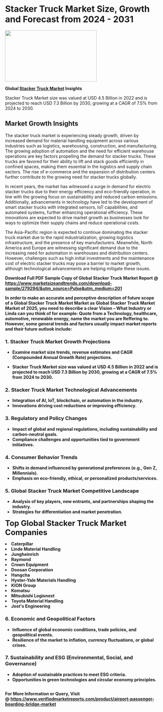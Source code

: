 <H1>Stacker Truck Market Size, Growth and Forecast from 2024 - 2031</H1><img class="aligncenter size-medium wp-image-584254" src="https://thirdeyenews.in/wp-content/uploads/2024/09/Global-Market-Research-300x168.jpeg" alt="" width="300" height="168" /><p><strong>Global&nbsp;<a href="https://www.marketsizeandtrends.com/download-sample/279294/&amp;utm_source=Pulse&amp;utm_medium=201">Stacker Truck Market</a> Insights</strong></p><p>Stacker Truck Market size was valued at USD 4.5 Billion in 2022 and is projected to reach USD 7.3 Billion by 2030, growing at a CAGR of 7.5% from 2024 to 2030.</p><p><h2>Market Growth Insights</h2> <p>The stacker truck market is experiencing steady growth, driven by increased demand for material handling equipment across various industries such as logistics, warehousing, construction, and manufacturing. The growing adoption of automation and the need for efficient warehouse operations are key factors propelling the demand for stacker trucks. These trucks are favored for their ability to lift and stack goods efficiently in confined spaces, making them essential in the logistics and supply chain sectors. The rise of e-commerce and the expansion of distribution centers further contribute to the growing need for stacker trucks globally.</p> <p><strong></strong></p> <p>In recent years, the market has witnessed a surge in demand for electric stacker trucks due to their energy efficiency and eco-friendly operation, in line with the growing focus on sustainability and reduced carbon emissions. Additionally, advancements in technology have led to the development of smart stacker trucks with integrated sensors, IoT capabilities, and automated systems, further enhancing operational efficiency. These innovations are expected to drive market growth as businesses look for ways to optimize their supply chains and reduce operational costs.</p> <p>The Asia-Pacific region is expected to continue dominating the stacker truck market due to the rapid industrialization, growing logistics infrastructure, and the presence of key manufacturers. Meanwhile, North America and Europe are witnessing significant demand due to the increasing need for automation in warehouses and distribution centers. However, challenges such as high initial investments and the maintenance cost of electric stacker trucks may pose a barrier to market growth, although technological advancements are helping mitigate these issues.</p> <p><strong></p><p><span class=""><strong>Download Full PDF Sample Copy of Global Stacker Truck Market Report</strong> @ <a href="https://www.marketsizeandtrends.com/download-sample/279294/&amp;utm_source=Pulse&amp;utm_medium=201" target="_blank">https://www.marketsizeandtrends.com/download-sample/279294/&amp;utm_source=Pulse&amp;utm_medium=201</a></span></p><p>In order to make an accurate and perceptive description of future scope of a Global&nbsp;Stacker Truck Market Market as Global&nbsp;Stacker Truck Market Market of 2025, you need to describe a clear Vision &ndash; What Industry or Linda can you think of for example: Quote from a Technology, healthcare, automotive, renewable energy, name the market you are Reffering to. However, some general trends and factors usually impact market reports and their future outlook include:</p><h3>1.&nbsp;<strong>Stacker Truck Market Growth Projections</strong></h3><ul><li>Examine market size trends, revenue estimates and CAGR (Compounded Annual Growth Rate) projections.</li><li><p>Stacker Truck Market size was valued at USD 4.5 Billion in 2022 and is projected to reach USD 7.3 Billion by 2030, growing at a CAGR of 7.5% from 2024 to 2030.</p></li></ul><h3>2.&nbsp;<strong>Stacker Truck Market Technological Advancements</strong></h3><ul><li>Integration of AI, IoT, blockchain, or automation in the industry.</li><li>Innovations driving cost reductions or improving efficiency.</li></ul><h3>3.&nbsp;<strong>Regulatory and Policy Changes</strong></h3><ul><li>Impact of global and regional regulations, including sustainability and carbon-neutral goals.</li><li>Compliance challenges and opportunities tied to government initiatives.</li></ul><h3>4.&nbsp;<strong>Consumer Behavior Trends</strong></h3><ul><li>Shifts in demand influenced by generational preferences (e.g., Gen Z, Millennials).</li><li>Emphasis on eco-friendly, ethical, or personalized products/services.</li></ul><h3>5.&nbsp;<strong>Global Stacker Truck Market Competitive Landscape</strong></h3><ul><li>Analysis of key players, new entrants, and partnerships shaping the industry.</li><li>Strategies for differentiation and market penetration.</li></ul><p data-pm-slice="1 1 []"><span style="color: inherit; font-family: inherit; font-size: 25px;">Top Global Stacker Truck Market Companies</span></p><div class="" data-test-id=""><p><li>Caterpillar</li><li> Linde Material Handling</li><li> Jungheinrich</li><li> Raymond</li><li> Crown Equipment</li><li> Doosan Corporation</li><li> Hangcha</li><li> Hyster-Yale Materials Handling</li><li> KION Group</li><li> Komatsu</li><li> Mitsubishi Logisnext</li><li> Toyota Material Handling</li><li> Jost's Engineering</li></p></div><h3>6.&nbsp;<strong>Economic and Geopolitical Factors</strong></h3><ul><li>Influence of global economic conditions, trade policies, and geopolitical events.</li><li>Resilience of the market to inflation, currency fluctuations, or global crises.</li></ul><h3>7.&nbsp;<strong>Sustainability and ESG (Environmental, Social, and Governance)</strong></h3><ul><li>Adoption of sustainable practices to meet ESG criteria.</li><li>Opportunities in green technologies and circular economy principles.</li></ul><h2><strong style="font-size: 14px;">For More Information or Query, Visit @&nbsp;</strong><a style="background-color: #ffffff; font-size: 14px;" href="https://www.marketsizeandtrends.com/report/stacker-truck-market/" target="_blank">https://www.verifiedmarketreports.com/product/airport-passenger-boarding-bridge-market</a></h2>
